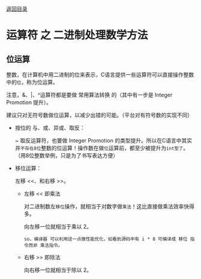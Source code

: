 [返回目录](/README.md)

运算符 之 二进制处理数学方法
===========================

位运算
----------

整数，在计算机中用二进制的位来表示，C语言提供一些运算符可以直接操作整数中的`位`，称为位运算。

注意，&、|、^运算符都是要做 常用算法转换 的（其中有一步是 Integer Promotion 提升）。

建议只对无符号数做位运算，以减少出错的可能。（平台对有符号数的实现不同）

- 按位的 与、或、异或、取反：

  ~ 取反运算符，也要做 Integer Promotion 的类型提升。所以在C语言中其实并`不存在8位`整数的位运算！操作数在做`位`运算前，都至少被提升为`int型了`。（用8位整数举例，只是为了书写表达方便）

- 移位运算：

  左移 <<、和右移 >>。

  - 左移 << 即乘法

    对二进制数左`移位`操作，就相当于对数字做`乘法`！这比直接做乘法效率快得多。

    向左移一位就相当于乘以 2。

    `so，编译器 可以利用这一点做性能优化，如看到源码中有 i * 8 可编译成 移位 指令而非 乘法指令。`

  - 右移 >> 即除法

    向右移一位就相当于除以 2。
